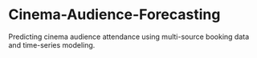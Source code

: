 # Cinema-Audience-Forecasting
Predicting cinema audience attendance using multi-source booking data and time-series modeling.
